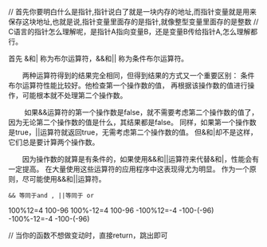 // 首先你要明白什么是指针,指针说白了就是一块内存的地址,而指针变量就是用来
    保存这块地址,也就是说,指针变量里面存的是指针,就像整型变量里面存的是整数
// C语言的指针怎么理解呢，是指针A指向变量B，还是变量B传给指针A,怎么理解都行。

首先 &和| 称为布尔运算符，&&和|| 称为条件布尔运算符。

　　两种运算符得到的结果完全相同，但得到结果的方式又一个重要区别：
        条件布尔运算符性能比较好。他检查第一个操作数的值，
        再根据该操作数的值进行操作，可能根本就不处理第二个操作数。

　　  如果&&运算符的第一个操作数是false，就不需要考虑第二个操作数的值了，
    因为无论第二个操作数的值是什么，其结果都是false。
    同样，如果第一个操作数是true，||运算符就返回true，无需考虑第二个操作数的值。
    但&和|却不是这样，它们总是要计算两个操作数。

　　因为操作数的就算是有条件的，如果使用&&和||运算符来代替&和|，性能会有一定提高。
    在大量使用这些运算符的应用程序中这表现得尤为明显。
    作为一个原则，尽可能使用&&和||运算符。
    
    && 等同于and , ||等同于 or

100%12=4        100-96
100%-12=4       100-96
-100%12=-4      -100-(-96)
-100%-12=-4     -100-(-96)


// 当你的函数不想做变动时，直接return，跳出即可